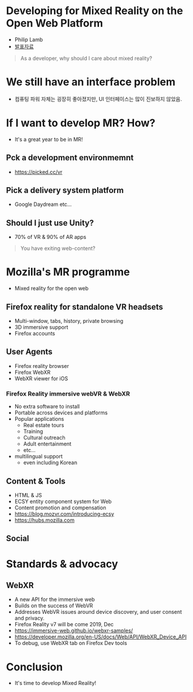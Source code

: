 # Developing for Mixed Reality on the Open Web Platform
- Philip Lamb
- [발표자료](https://www.youtube.com/watch?v=dmEL8eA2ZbE&list=PLo3w8EB99pqLG7lTta4Ex0EjPdmnf7vD7&index=7)

> As a developer, why should I care about mixed reality?

# We still have an interface problem
- 컴퓨팅 파워 자체는 굉장히 좋아졌지만, UI 인터페이스는 많이 진보하지 않았음.

# If I want to develop MR? How?
- It's a great year to be in MR!

## Pck a development environmemnt
- https://picked.cc/vr

## Pick a delivery system platform
- Google Daydream etc...

## Should I just use Unity?
- 70% of VR & 90% of AR apps

> You have exiting web-content?

# Mozilla's MR programme
- Mixed reality for the open web

## Firefox reality for standalone VR headsets
- Multi-window, tabs, history, private browsing
- 3D immersive support
- Firefox accounts

## User Agents
- Firefox reality browser
- Firefox WebXR
- WebXR viewer for iOS

### Firefox Reality immersive webVR & WebXR
- No extra software to install
- Portable across devices and platforms
- Popular applications
   - Real estate tours
   - Training
   - Cultural outreach
   - Adult entertainment
   - etc...
- multilingual support
   - even including Korean

## Content & Tools
- HTML & JS
- ECSY entity component system for Web
- Content promotion and compensation
- https://blog.mozvr.com/introducing-ecsy
- https://hubs.mozilla.com

## Social

# Standards & advocacy

## WebXR
- A new API for the immersive web
- Builds on the success of WebVR
- Addresses WebVR issues around device discovery, and user consent and privacy.
- Firefox Reality v7 will be come 2019, Dec
- https://immersive-web.github.io/webxr-samples/
- https://developer.mozilla.org/en-US/docs/Web/API/WebXR_Device_API
- To debug, use WebXR tab on Firefox Dev tools

# Conclusion
- It's time to develop Mixed Reality!
